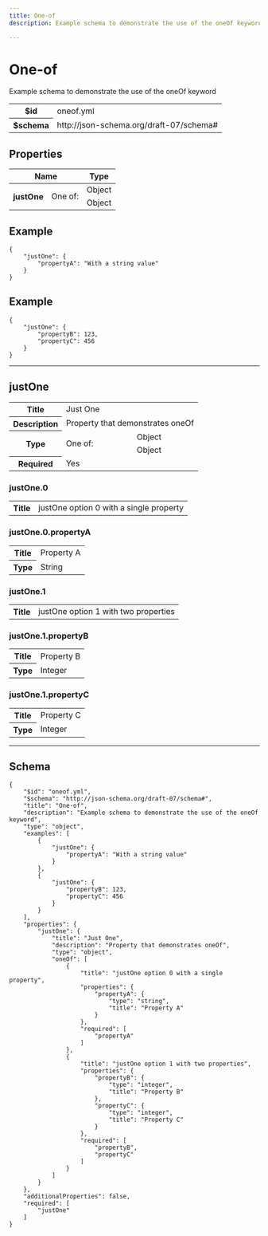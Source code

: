 ```yaml
---
title: One-of
description: Example schema to demonstrate the use of the oneOf keyword

---
```

# One-of

<p>Example schema to demonstrate the use of the oneOf keyword</p>

<table>
<tbody>
<tr><th>$id</th><td>oneof.yml</td></tr>
<tr><th>$schema</th><td>http://json-schema.org/draft-07/schema#</td></tr>
</tbody>
</table>

## Properties

<table><thead><tr><th colspan="2">Name</th><th>Type</th></tr></thead><tbody><tr><th rowspan="2">justOne</th><td rowspan="2">One of:</td><td>Object</td></tr><tr><td>Object</td></tr></tbody></table>


## Example
```
{
    "justOne": {
        "propertyA": "With a string value"
    }
}
```
## Example
```
{
    "justOne": {
        "propertyB": 123,
        "propertyC": 456
    }
}
```

<hr />



## justOne


<table>
  <tbody>
    <tr>
      <th>Title</th>
      <td colspan="2">Just One</td>
    </tr>
    <tr>
      <th>Description</th>
      <td colspan="2">Property that demonstrates oneOf</td>
    </tr>
    <tr><tr><th rowspan="2">Type</th><td rowspan="2">One of:</td><td>Object</td></tr><tr><td>Object</td></tr></tr>
    <tr>
      <th>Required</th>
      <td colspan="2">Yes</td>
    </tr>
    
  </tbody>
</table>



### justOne.0


<table>
  <tbody>
    <tr>
      <th>Title</th>
      <td colspan="2">justOne option 0 with a single property</td>
    </tr>
    
    
  </tbody>
</table>



### justOne.0.propertyA


<table>
  <tbody>
    <tr>
      <th>Title</th>
      <td colspan="2">Property A</td>
    </tr>
    <tr><th>Type</th><td colspan="2">String</td></tr>
    
  </tbody>
</table>





### justOne.1


<table>
  <tbody>
    <tr>
      <th>Title</th>
      <td colspan="2">justOne option 1 with two properties</td>
    </tr>
    
    
  </tbody>
</table>



### justOne.1.propertyB


<table>
  <tbody>
    <tr>
      <th>Title</th>
      <td colspan="2">Property B</td>
    </tr>
    <tr><th>Type</th><td colspan="2">Integer</td></tr>
    
  </tbody>
</table>




### justOne.1.propertyC


<table>
  <tbody>
    <tr>
      <th>Title</th>
      <td colspan="2">Property C</td>
    </tr>
    <tr><th>Type</th><td colspan="2">Integer</td></tr>
    
  </tbody>
</table>












<hr />

## Schema
```
{
    "$id": "oneof.yml",
    "$schema": "http://json-schema.org/draft-07/schema#",
    "title": "One-of",
    "description": "Example schema to demonstrate the use of the oneOf keyword",
    "type": "object",
    "examples": [
        {
            "justOne": {
                "propertyA": "With a string value"
            }
        },
        {
            "justOne": {
                "propertyB": 123,
                "propertyC": 456
            }
        }
    ],
    "properties": {
        "justOne": {
            "title": "Just One",
            "description": "Property that demonstrates oneOf",
            "type": "object",
            "oneOf": [
                {
                    "title": "justOne option 0 with a single property",
                    "properties": {
                        "propertyA": {
                            "type": "string",
                            "title": "Property A"
                        }
                    },
                    "required": [
                        "propertyA"
                    ]
                },
                {
                    "title": "justOne option 1 with two properties",
                    "properties": {
                        "propertyB": {
                            "type": "integer",
                            "title": "Property B"
                        },
                        "propertyC": {
                            "type": "integer",
                            "title": "Property C"
                        }
                    },
                    "required": [
                        "propertyB",
                        "propertyC"
                    ]
                }
            ]
        }
    },
    "additionalProperties": false,
    "required": [
        "justOne"
    ]
}
```


